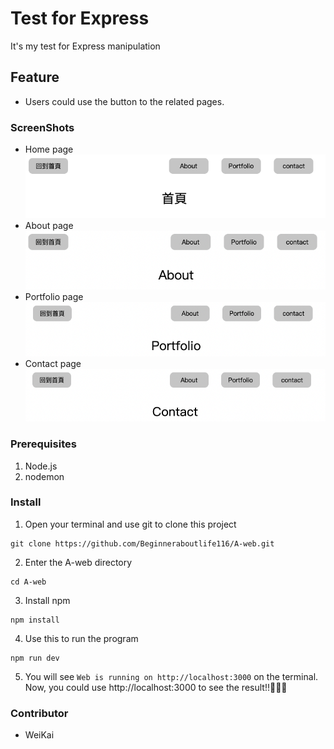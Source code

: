 # Test for Express
It's my test for Express manipulation

## Feature
- Users could use the button to the related pages.

### ScreenShots
- Home page
![home-page](./public/images/home-page.png)
- About page
![about-page](./public/images/about-page.png)
- Portfolio page
![portfolio-page](./public/images/portfolio-page.png)
- Contact page
![contact-page](./public/images/contact-page.png)

### Prerequisites
1. Node.js
2. nodemon

### Install
1. Open your terminal and use git to clone this project
<pre><code>git clone https://github.com/Beginneraboutlife116/A-web.git</code></pre>
2. Enter the A-web directory
<pre><code>cd A-web</code></pre>
3. Install npm
<pre><code>npm install</code></pre>
4. Use this to run the program
<pre><code>npm run dev</code></pre>
5. You will see `Web is running on http://localhost:3000` on the terminal.
Now, you could use http://localhost:3000 to see the result!!:tada::tada::tada:

### Contributor
- WeiKai